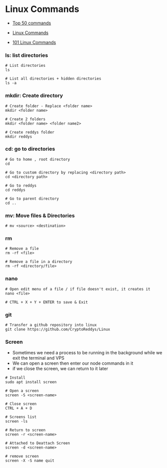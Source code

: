 # Linux Commands

* [Top 50 commands](https://www.digitalocean.com/community/tutorials/linux-commands)

* [Linux Commands](https://github.com/trinib/Linux-Bash-Commands)

* [101 Linux Commands](https://github.com/bobbyiliev/101-linux-commands-ebook)

### ls: list directories
```console
# List directories
ls

# List all directories + hidden directories
ls -a
```

### mkdir: Create directory
```console
# Create folder - Replace <folder name>
mkdir <folder name>

# Create 2 folders
mkdir <folder name> <folder name2>

# Create reddys folder
mkdir reddys
```

### cd: go to directories
```console
# Go to home , root directory
cd

# Go to custom directory by replacing <directory path>
cd <directory path>

# Go to reddys
cd reddys

# Go to parent directory
cd ..
```

### mv: Move files & Directories
```console
# mv <source> <destination>
```

### rm
```console
# Remove a file
rm -rf <file>

# Remove a file in a directory
rm -rf <directory/file>
```

### nano
```console
# Open edit menu of a file / if file doesn't exist, it creates it
nano <file>

# CTRL + X + Y + ENTER to save & Exit
```

### git
```console
# Transfer a github repository into linux
git clone https://github.com/CryptoReddys/Linux
```

### Screen
* Sometimes we need a process to be running in the background while we exit the terminal and VPS
* We can open a screen then enter our node commands in it
* if we close the screen, we can return to it later
```console
# Install
sudo apt install screen

# Open a screen
screen -S <screen-name>

# Close screen
CTRL + A + D

# Screens list
screen -ls

# Return to screen
screen -r <screen-name>

# Attached to Deattach Screen
screen -d <screen-name>

# remove screen
screen -X -S name quit
```

